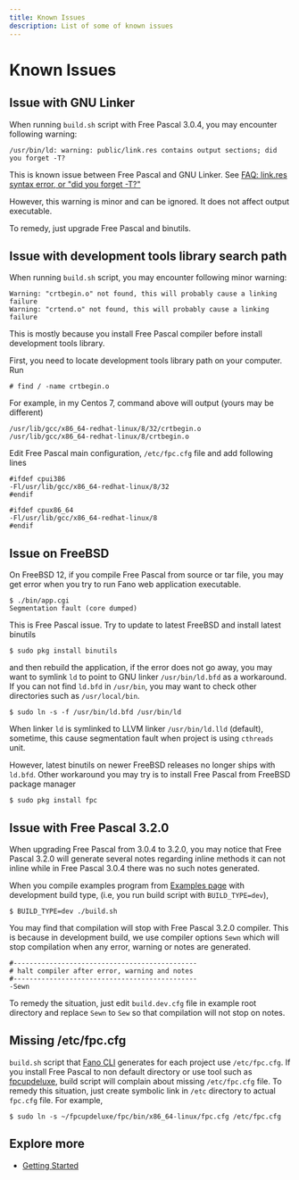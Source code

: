 ```yaml
---
title: Known Issues
description: List of some of known issues
---
```


<h1 class="major">Known Issues</h1>

## <a name="issue-with-gnu-linker"></a>Issue with GNU Linker

When running `build.sh` script with Free Pascal 3.0.4, you may encounter following warning:

```
/usr/bin/ld: warning: public/link.res contains output sections; did you forget -T?
```

This is known issue between Free Pascal and GNU Linker. See
[FAQ: link.res syntax error, or "did you forget -T?"](https://freepascal.org/faq.html#unix-ld219)

However, this warning is minor and can be ignored. It does not affect output executable.

To remedy, just upgrade Free Pascal and binutils.

## <a name="issue-with-gcc-library-search-path"></a>Issue with development tools library search path

When running `build.sh` script, you may encounter following minor warning:

```
Warning: "crtbegin.o" not found, this will probably cause a linking failure
Warning: "crtend.o" not found, this will probably cause a linking failure
```

This is mostly because you install Free Pascal compiler before install development tools library.

First, you need to locate development tools library path on your computer. Run

```
# find / -name crtbegin.o
```

For example, in my Centos 7, command above will output (yours may be different)

```
/usr/lib/gcc/x86_64-redhat-linux/8/32/crtbegin.o
/usr/lib/gcc/x86_64-redhat-linux/8/crtbegin.o
```

Edit Free Pascal main configuration, `/etc/fpc.cfg` file and add following lines

```
#ifdef cpui386
-Fl/usr/lib/gcc/x86_64-redhat-linux/8/32
#endif

#ifdef cpux86_64
-Fl/usr/lib/gcc/x86_64-redhat-linux/8
#endif
```

## <a name="issue-on-freebsd"></a>Issue on FreeBSD

On FreeBSD 12, if you compile Free Pascal from source or tar file, you may get error when you try to run Fano web application executable.

```
$ ./bin/app.cgi
Segmentation fault (core dumped)
```
This is Free Pascal issue.
Try to update to latest FreeBSD and install latest binutils

```
$ sudo pkg install binutils
```

and then rebuild the application, if the error does not go away, you may want to symlink `ld` to point to GNU linker `/usr/bin/ld.bfd` as a workaround.
If you can not find `ld.bfd` in `/usr/bin`, you may want to check other directories such as `/usr/local/bin`.

```
$ sudo ln -s -f /usr/bin/ld.bfd /usr/bin/ld
```

When linker `ld` is symlinked to LLVM linker `/usr/bin/ld.lld` (default), sometime, this cause segmentation fault when project is using `cthreads` unit.

However, latest binutils on newer FreeBSD releases no longer ships with `ld.bfd`.
Other workaround you may try is to install Free Pascal from FreeBSD package manager

```
$ sudo pkg install fpc
```
## <a name="issue-with-free-pascal-3.2.0"></a>Issue with Free Pascal 3.2.0

When upgrading Free Pascal from 3.0.4 to 3.2.0, you may notice that Free Pascal 3.2.0 will generate several notes regarding inline methods it can not inline while in Free Pascal 3.0.4 there was no such notes generated.

When you compile examples program from [Examples page](/examples) with development build type, (i.e, you run build script with `BUILD_TYPE=dev`),

```
$ BUILD_TYPE=dev ./build.sh
```

You may find that compilation will stop with Free Pascal 3.2.0 compiler. This is because in development build, we use compiler options `Sewn` which will stop compilation when any error, warning or notes are generated.

```
#----------------------------------------------
# halt compiler after error, warning and notes
#----------------------------------------------
-Sewn
```

To remedy the situation, just edit `build.dev.cfg` file in example root directory and replace `Sewn` to `Sew` so that compilation will not stop on notes.

## <a name="missing-etc-fpc-cfg"></a>Missing /etc/fpc.cfg

`build.sh` script that [Fano CLI](/scaffolding-with-fano-cli) generates for each project use `/etc/fpc.cfg`. If you install Free Pascal to non default directory or use tool such as [fpcupdeluxe](https://github.com/LongDirtyAnimAlf/fpcupdeluxe), build script will complain about missing `/etc/fpc.cfg` file. To remedy this situation, just create symbolic link in `/etc` directory to actual `fpc.cfg` file. For example,

```
$ sudo ln -s ~/fpcupdeluxe/fpc/bin/x86_64-linux/fpc.cfg /etc/fpc.cfg
```

## Explore more

- [Getting Started](/getting-started)

